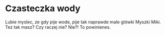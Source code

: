 # Czasteczka wody

Lubie myslec, ze gdy pije wode, pije tak naprawde male glówki Myszki Miki. Tez
tak masz? Czy raczej nie? Nie?! To powinienes.
